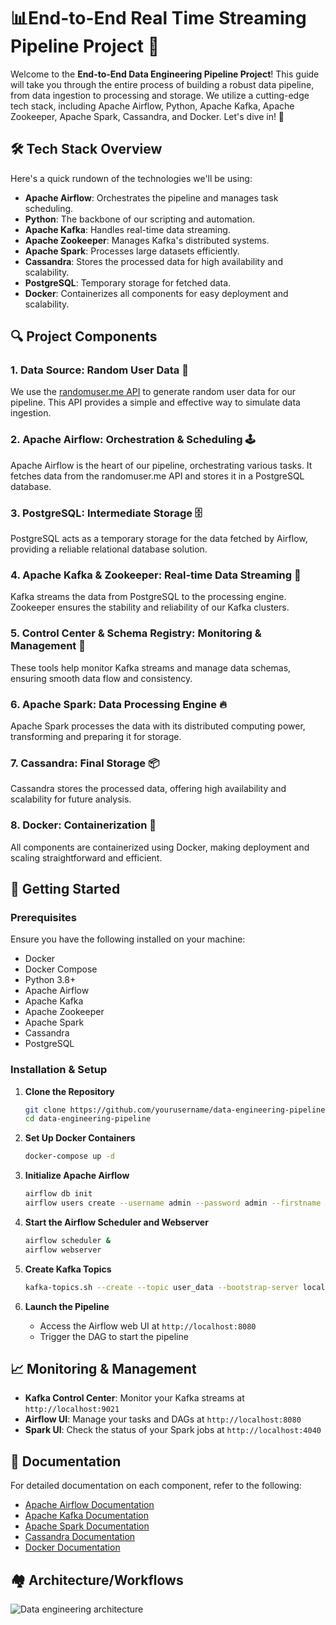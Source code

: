 # 📊End-to-End Real Time Streaming Pipeline Project 🚀

Welcome to the **End-to-End Data Engineering Pipeline Project**! This guide will take you through the entire process of building a robust data pipeline, from data ingestion to processing and storage. We utilize a cutting-edge tech stack, including Apache Airflow, Python, Apache Kafka, Apache Zookeeper, Apache Spark, Cassandra, and Docker. Let's dive in! 🌊

## 🛠️ Tech Stack Overview

Here's a quick rundown of the technologies we'll be using:

- **Apache Airflow**: Orchestrates the pipeline and manages task scheduling.
- **Python**: The backbone of our scripting and automation.
- **Apache Kafka**: Handles real-time data streaming.
- **Apache Zookeeper**: Manages Kafka's distributed systems.
- **Apache Spark**: Processes large datasets efficiently.
- **Cassandra**: Stores the processed data for high availability and scalability.
- **PostgreSQL**: Temporary storage for fetched data.
- **Docker**: Containerizes all components for easy deployment and scalability.

## 🔍 Project Components

### 1. Data Source: Random User Data 📑
We use the [randomuser.me API](https://randomuser.me/) to generate random user data for our pipeline. This API provides a simple and effective way to simulate data ingestion.

### 2. Apache Airflow: Orchestration & Scheduling 🕹️
Apache Airflow is the heart of our pipeline, orchestrating various tasks. It fetches data from the randomuser.me API and stores it in a PostgreSQL database.

### 3. PostgreSQL: Intermediate Storage 🗄️
PostgreSQL acts as a temporary storage for the data fetched by Airflow, providing a reliable relational database solution.

### 4. Apache Kafka & Zookeeper: Real-time Data Streaming 📡
Kafka streams the data from PostgreSQL to the processing engine. Zookeeper ensures the stability and reliability of our Kafka clusters.

### 5. Control Center & Schema Registry: Monitoring & Management 👀
These tools help monitor Kafka streams and manage data schemas, ensuring smooth data flow and consistency.

### 6. Apache Spark: Data Processing Engine 🔥
Apache Spark processes the data with its distributed computing power, transforming and preparing it for storage.

### 7. Cassandra: Final Storage 📦
Cassandra stores the processed data, offering high availability and scalability for future analysis.

### 8. Docker: Containerization 🐳
All components are containerized using Docker, making deployment and scaling straightforward and efficient.

## 🚀 Getting Started

### Prerequisites

Ensure you have the following installed on your machine:
- Docker
- Docker Compose
- Python 3.8+
- Apache Airflow
- Apache Kafka
- Apache Zookeeper
- Apache Spark
- Cassandra
- PostgreSQL

### Installation & Setup

1. **Clone the Repository**
   ```bash
   git clone https://github.com/yourusername/data-engineering-pipeline.git
   cd data-engineering-pipeline
   ```

2. **Set Up Docker Containers**
   ```bash
   docker-compose up -d
   ```

3. **Initialize Apache Airflow**
   ```bash
   airflow db init
   airflow users create --username admin --password admin --firstname Admin --lastname User --role Admin --email admin@example.com
   ```

4. **Start the Airflow Scheduler and Webserver**
   ```bash
   airflow scheduler &
   airflow webserver
   ```

5. **Create Kafka Topics**
   ```bash
   kafka-topics.sh --create --topic user_data --bootstrap-server localhost:9092
   ```

6. **Launch the Pipeline**
   - Access the Airflow web UI at `http://localhost:8080`
   - Trigger the DAG to start the pipeline

## 📈 Monitoring & Management

- **Kafka Control Center**: Monitor your Kafka streams at `http://localhost:9021`
- **Airflow UI**: Manage your tasks and DAGs at `http://localhost:8080`
- **Spark UI**: Check the status of your Spark jobs at `http://localhost:4040`

## 📖 Documentation

For detailed documentation on each component, refer to the following:
- [Apache Airflow Documentation](https://airflow.apache.org/docs/)
- [Apache Kafka Documentation](https://kafka.apache.org/documentation/)
- [Apache Spark Documentation](https://spark.apache.org/docs/)
- [Cassandra Documentation](https://cassandra.apache.org/doc/latest/)
- [Docker Documentation](https://docs.docker.com/)

## 🏘️ Architecture/Workflows
![Data engineering architecture](https://github.com/aifreak00/Real_Time_Streaming_Data_Pipeline/assets/113664560/49774f11-c778-4d52-919b-e627d1b284eb)


